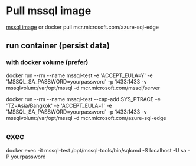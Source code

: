 # Pull mssql image

[mssql image](https://hub.docker.com/_/microsoft-mssql-server)
or
docker pull mcr.microsoft.com/azure-sql-edge

## run container (persist data)

### with docker volume (prefer)

docker run --rm --name mssql-test -e 'ACCEPT_EULA=Y' -e 'MSSQL_SA_PASSWORD=yourpassword' -p 1433:1433 -v mssqlvolum:/var/opt/mssql -d mcr.microsoft.com/mssql/server

docker run --rm --name mssql-test --cap-add SYS_PTRACE -e 'TZ=Asia/Bangkok' -e 'ACCEPT_EULA=1' -e 'MSSQL_SA_PASSWORD=yourpassword' -p 1433:1433  -v mssqlvolum:/var/opt/mssql -d mcr.microsoft.com/azure-sql-edge

## exec

docker exec -it mssql-test /opt/mssql-tools/bin/sqlcmd -S localhost -U sa -P yourpassword
